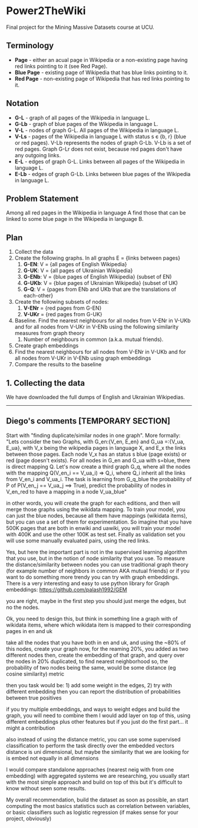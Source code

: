 # Power2TheWiki
Final project for the Mining Massive Datasets course at UCU.

## Terminology
* **Page** - either an acual page in Wikipedia or a non-existing page having red links pointing to it (see Red Page).
* **Blue Page** - existing page of Wikipedia that has blue links pointing to it.
* **Red Page** - non-existing page of Wikipedia that has red links pointing to it.

## Notation
* **G-L** - graph of all pages of the Wikipedia in language L.
* **G-Lb** - graph of blue pages of the Wikipedia in language L.
* **V-L** - nodes of graph G-L. All pages of the Wikipedia in language L.
* **V-Ls** - pages of the Wikipedia in language L with status s є {b, r} (blue or red pages). V-Lb represents the nodes of graph G-Lb. V-Lb is a set of red pages. Graph G-Lr does not exist, because red pages don't have any outgoing links.
* **E-L** - edges of graph G-L. Links between all pages of the Wikipedia in language L.
* **E-Lb** - edges of graph G-Lb. Links between blue pages of the Wikipedia in language L.

## Problem Statement
Among all red pages in the Wikipedia in language A find those that can be linked to some blue page in the Wikipedia in language B.

## Plan
1. Collect the data
2. Create the following graphs. In all graphs E = {links between pages}
    1. **G-EN**: V = {all pages of English Wikipedia}
    2. **G-UK**: V = {all pages of Ukrainian Wikipedia}
    3. **G-ENb**: V = {blue pages of English Wikipedia} (subset of EN)
    4. **G-UKb**: V = {blue pages of Ukrainian Wikipedia} (subset of UK)
    5. **G-Q**: V = {pages from ENb and UKb that are the translations of each-other}
3. Create the following subsets of nodes:
    1. **V-ENr** = {red pages from G-EN}
    2. **V-UKr** = {red pages from G-UK}
4. Baseline. Find the nearest neighbours for all nodes from V-ENr in V-UKb and for all nodes from V-UKr in V-ENb using the following similarity measures from graph theory
    1. Number of neighbours in common (a.k.a. mutual friends).
5. Create graph embeddings
6. Find the nearest neighbours for all nodes from V-ENr in V-UKb and for all nodes from V-UKr in V-ENb using graph embeddings
7. Compare the results to the baseline

## 1. Collecting the data
We have downloaded the full dumps of English and Ukrainian Wikipedias.

----------

## Diego's comments [TEMPORARY SECTION]

Start with "finding duplicate/similar nodes in one graph".  More formally: 
"Lets consider the two Graphs, with G_en:{V_en, E_en} and  G_ua =:{V_ua, E_ua}, with V_x being the wikipedia pages in language X, and E_x the links between those pages. Each node V_x has an status s  blue (page exists) or red (page doesn't exists). For all nodes in G_en and G_ua with s=blue, there is direct mapping Q. Let's now create a third graph G_q, where all the nodes with the mapping Q(V_en_i == V_ua_i) => Q_i, where Q_i inherit all the links from V_en_i and V_ua_i. The task is learning from G_q_blue the probability of  P of P(V_en_j == V_ua_j ==> True), predict the probability of nodes in V_en_red to have a mapping in a node V_ua_blue"

in other words, you will create the graph for each editions, and then will merge those graphs using the wikidata mapping. 
To train your model, you can just the blue nodes, because all them have mappings (wikidata items), but you can use a set of them for experimentation. So imagine that you have 500K pages that are both in enwiki and uawiki, you will train your model with 400K and use the other 100K as test set. Finally as validation set you will use some manually evaluated pairs, using the red links.

Yes, but here the important part is not in the supervised learning algorithm that you use, but in the notion of node similarity that you use.
To measure the distance/similarity between nodes you can use traditional graph theory (for example number of neighbors in common AKA mutual friends) or if you want to do something more trendy you can try with graph embeddings. There is a very interesting and easy to use python library for Graph embeddings: https://github.com/palash1992/GEM

you are right, maybe in the first step you should just merge the edges, but no the nodes.

Ok, you need to design this, but think in something line a graph with of wikidata items, where which wikidata item is mapped to their corresponding pages in en and uk

take all the nodes that you have both in en and uk, and using the ~80% of this nodes, create your graph
now, for the reaming 20%, you added as two different nodes
then, create the embedding of that graph, and query over the nodes in 20% duplicated, to find nearest neighborhood
so, the probability of two nodes being the same, would be some distance (eg cosine similarity) metric

then you task would be: 1) add some weight in the edges, 2) try with different embedding
then you can report the distribution of probabilities between true positives

if you try multiple embeddings, and ways to weight edges and build the graph, you will need to combine them
I would add layer on top of this, using different embeddings plus other features
but if you just do the first part... it might a contribution

also instead of using the distance metric, you can use some supervised classification to perform the task directly over the embedded vectors
distance is uni dimensional, but maybe the similarity that we are looking for is embed not equally in all dimensions

I would compare standalone approaches (nearest neig with from one embedding) with aggregated systems
we are researching, you usually start with the most simple approach and build on top of this
but it's difficult to know without seen some results.

My overall recommendation, build the dataset as soon as possible, an start computing the most basics statistics such as correlation between variables, or basic classifiers such as logistic regression (if makes sense for your project, obviously)
